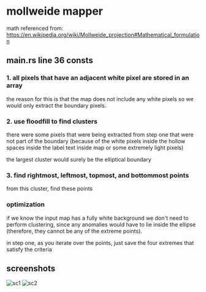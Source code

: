 # mollweide mapper
math referenced from: https://en.wikipedia.org/wiki/Mollweide_projection#Mathematical_formulation

## main.rs line 36 consts
### 1. all pixels that have an adjacent white pixel are stored in an array
the reason for this is that the map does not include any white pixels so we would only extract the boundary pixels.

### 2. use floodfill to find clusters
there were some pixels that were being extracted from step one that were not part of the boundary (because of the white pixels inside the hollow spaces inside the label text inside map or some extremely light pixels)

the largest cluster would surely be the elliptical boundary

### 3. find rightmost, leftmost, topmost, and bottommost points
from this cluster, find these points

### optimization
if we know the input map has a fully white background we don't need to perform clustering, since any anomalies would have to lie inside the ellipse (therefore, they cannot be any of the extreme points).

in step one, as you iterate over the points, just save the four extremes that satisfy the criteria

## screenshots
![sc1](./data/sc1.png)
![sc2](./data/sc2.png)
